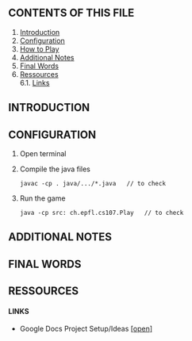## CONTENTS OF THIS FILE
1. [Introduction](#introduction)
2. [Configuration](#configuration)
3. [How to Play](#how-to-play)
4. [Additional Notes](#additional-notes)
5. [Final Words](#final-words)
6. [Ressources](#ressources)  
  6.1. [Links](#links)
    

<a name="introduction"></a>
## INTRODUCTION

<a name="configuration"></a>
## CONFIGURATION

1. Open terminal
  
2. Compile the java files
    ````shell script
    javac -cp . java/.../*.java   // to check
    ````

3. Run the game
    ````shell script
    java -cp src: ch.epfl.cs107.Play   // to check
    ````
   
<a name="additional-notes"></a>
## ADDITIONAL NOTES
   
<a name="final-words"></a>
## FINAL WORDS

<a name="ressources"></a>
## RESSOURCES

<a name="links"></a>
#### LINKS
- Google Docs Project Setup/Ideas [[open]](https://docs.google.com/document/d/1qb4lyvMLUWU2ZAJjJG8gABQYsB7a3YBG-m40DlPxCrY/edit?usp=sharing)






